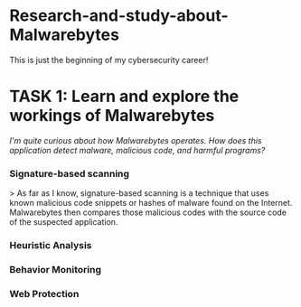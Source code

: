 # Research-and-study-about-Malwarebytes
This is just the beginning of my cybersecurity career!
<h1>TASK 1: Learn and explore the workings of Malwarebytes</h1>

*I'm quite curious about how Malwarebytes operates. How does this application detect malware, malicious code, and harmful programs?*

<h3>Signature-based scanning</h3>
> As far as I know, signature-based scanning is a technique that uses known malicious code snippets or hashes of malware found on the Internet. Malwarebytes then compares those malicious codes with the source code of the suspected application.
<h3>Heuristic Analysis</h3>

<h3>Behavior Monitoring</h3>

<h3>Web Protection</h3>

 
